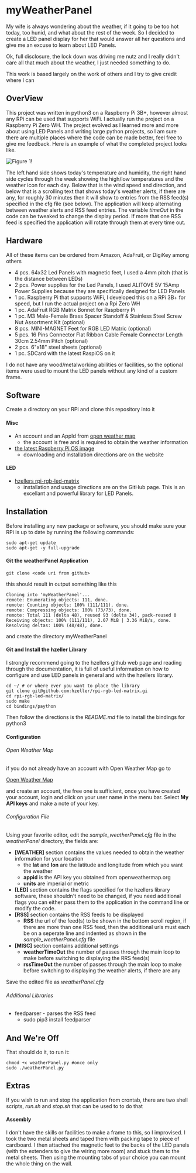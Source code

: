 myWeatherPanel
============

My wife is always wondering about the weather, if it going to be too hot today, too hunid, and what about the rest of the week. So I decided to create a LED panel display for her that would answer all her questions and give me an excuse to learn about LED Panels.

Ok, full disclosure, the lock down was driving me nutz and I really didn't care all that much about the weather, I just needed something to do.

This work is based largely on the work of others and I try to give credit where I can


OverView
--------

This project was written in python3 on a Raspberry Pi 3B+, however almost any RPi can be used that supports WiFi. I actually run the project on a Raspberry Pi Zero WH. The project evolved as I learned more and more about using LED Panels and writing large python projects, so I am sure there are multiple places where the code can be made better, feel free to give me feedback. Here is an example of what the completed project looks like.


![Figure 1!](20210215_112526.jpg)

The left hand side shows today's temperature and humidity, the right hand side cycles through the week showing the high/low temperatures and the weather icon for each day. Below that is the wind speed and direction, and below that is a scrolling text that shows today's weather alerts, if there are any, for roughly 30 minutes then it will show to entries from the RSS feed(s) specified in the cfg file (see below).
The application will keep alternating between weather alerts and RSS feed entries. The variable *timeOut* in the code can be tweaked to change the display period. If more that one RSS feed is specified the application will rotate through them at every time out.

## Hardware


All of these items can be ordered from Amazon, AdaFruit, or DigiKey among others

- 4 pcs. 64x32 Led Panels with magnetic feet, I used a 4mm pitch (that is the distance between LEDs)
- 2 pcs. Power supplies for the Led Panels, I used ALITOVE 5V 15Amp Power Supplies because they are specifically designed for LED Panels
- 1 pc. Raspberry Pi that supports WiFi, I developed this on a RPi 3B+ for speed, but I run the actual project on a Rpi Zero WH
- 1 pc. AdaFruit RGB Matrix Bonnet for Raspberry Pi
- 1 pc. M3 Male-Female Brass Spacer Standoff & Stainless Steel Screw Nut Assortment Kit (optional)
- 8 pcs. MINI-MAGNET Feet for RGB LED Matric (optional)
- 5 pcs. 16 Pins Connector Flat Ribbon Cable Female Connector Length 30cm 2.54mm Pitch (optional)
- 2 pcs. 6"x18" steel sheets (optional)
- 1 pc. SDCard with the latest RaspiOS on it 

I do not have any wood/metalworking abilities or facilities, so the optional items were used to mount the LED panels without any kind of a custom frame. 

## Software

Create a directory on your RPi and clone this repository into it

	
#### Misc
- An account and an AppId from [open weather map](openweathermap.org)
	-  the account is free and is required to obtain the weather information
- [the latest Raspberry Pi OS image](www.raspberrypi.org/software/operating-systems)
	- downloading and installation directions are on the website
#### LED
- [hzellers rpi-rgb-led-matrix](github.com/hzeller/rpi-rgb-led-matrix) 
	- installation and usage directions are on the GitHub page. This is an excellant and powerful library for LED Panels.



## Installation
Before installing any new package or software, you should make sure your RPi is up to date by running the following commands:

	sudo apt-get update
    sudo apt-get -y full-upgrade
   
#### Git the weatherPanel Application

	git clone <code uri from github>
    
this should result in output something like this
	
    Cloning into 'myWeatherPanel'...
	remote: Enumerating objects: 111, done.
	remote: Counting objects: 100% (111/111), done.
	remote: Compressing objects: 100% (73/73), done.
	remote: Total 111 (delta 48), reused 93 (delta 34), pack-reused 0
	Receiving objects: 100% (111/111), 2.07 MiB | 3.36 MiB/s, done.
	Resolving deltas: 100% (48/48), done.
and create the directory myWeatherPanel

#### Git and Install the hzeller Library
I strongly recommend going to the hzellers github web page and reading through the documentation, it is full of useful information on how to configure and use LED panels in general and with the hzellers library.

	cd ~/ # or where ever you want to place the library
    git clone git@github.com:hzeller/rpi-rgb-led-matrix.gi
    cd rpi-rgb-led-matrix/
	sudo make
    cd bindings/paython
   
Then follow the directions is the *README.md* file to install the bindings for python3


#### Configuration

###### Open Weather Map
if you do not already have an account with Open Weather Map go to 

[Open Weather Map](openweathermap.org)

and create an account, the free one is sufficient, once you have created your account, login and click on your user name in the menu bar. Select **My API keys** and make a note of your key.

###### Configuration File

Using your favorite editor, edit the *sample_weatherPanel.cfg* file in the *weatherPanel* directory, the fields are:
- **[WEATHER]** section contains the values needed to obtain the weather information for your location
	- the **lat** and **lon** are the latitude and longitude from which you want the weather
	- **appid** is the API key you obtained from openweathermap.org
	- **units** are imperial or metric
- **[LED]** section contains the flags specified for the hzellers library software, these shouldn't need to be changed, if you need additional flags you can either pass them to the application in the command line or modify the code.
- **[RSS]** section contains the RSS feeds to be displayed
	- **RSS** the url of the feed(s) to be shown in the bottom scroll region, if there are more than one RSS feed, then the additional urls must each be on a seperate line and indented as shown in the *sample_weatherPanel.cfg* file
- **[MISC]** section contains additional settings
	- **weatherTimeOut** the number of passes through the main loop to make before switching to displaying the RRS feed(s)
	- **rssTimeOut** the number of passes through the main loop to make before switching to displaying the weather alerts, if there are any

Save the edited file as *weatherPanel.cfg*

###### Additional Libraries

- feedparser - parses the RSS feed
	- sudo pip3 install feedparser

## And We're Off

That should do it, to run it:

    chmod +x weatherPanel.py #once only
    sudo ./weatherPanel.py

## Extras
If you wish to run and stop the application from crontab, there are two shell scripts, *run.sh* and *stop.sh* that can be used to to do that 

#### Assembly
I don't have the skills or facilities to make a frame to this, so I improvised. I took the two metal sheets and taped them with packing tape to piece of cardboard. I then attached the magnetic feet to the backs of the LED panels (with the extenders to give the wiring more room) and stuck them to the metal sheets. Then using the mounting tabs of your choice you can mount the whole thing on the wall. 
    